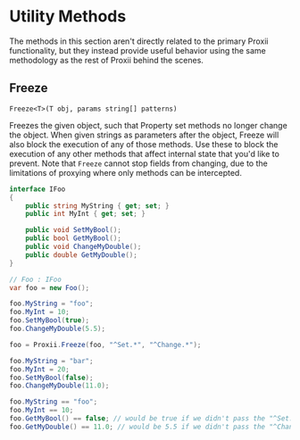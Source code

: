 # Utility Methods
The methods in this section aren't directly related to the primary Proxii functionality, but they instead provide useful behavior using the same methodology as the rest of Proxii behind the scenes.

## Freeze
`Freeze<T>(T obj, params string[] patterns)`

Freezes the given object, such that Property set methods no longer change the object. When given strings as parameters after the object, Freeze will also block the execution of any of those methods. Use these to block the execution of any other methods that affect internal state that you'd like to prevent. Note that `Freeze` cannot stop fields from changing, due to the limitations of proxying where only methods can be intercepted.
```csharp
interface IFoo
{
    public string MyString { get; set; }
    public int MyInt { get; set; }

    public void SetMyBool();
    public bool GetMyBool();
    public void ChangeMyDouble();
    public double GetMyDouble();
}

// Foo : IFoo
var foo = new Foo();

foo.MyString = "foo";
foo.MyInt = 10;
foo.SetMyBool(true);
foo.ChangeMyDouble(5.5);

foo = Proxii.Freeze(foo, "^Set.*", "^Change.*");

foo.MyString = "bar";
foo.MyInt = 20;
foo.SetMyBool(false);
foo.ChangeMyDouble(11.0);

foo.MyString == "foo";
foo.MyInt == 10;
foo.GetMyBool() == false; // would be true if we didn't pass the "^Set.*" arg to Freeze
foo.GetMyDouble() == 11.0; // would be 5.5 if we didn't pass the "^Change.*" arg to Freeze
```
